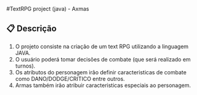#TextRPG project (java) - Axmas

## 📋 Descrição

1. O projeto consiste na criação de um text RPG utilizando a linguagem  JAVA.
2. O usuário poderá tomar decisões de combate (que será realizado em turnos).
3. Os atributos do personagem irão definir caracteristicas de combate como DANO/DODGE/CRITICO entre outros.
4. Armas também irão atribuir caracteristicas especiais ao personagem.
